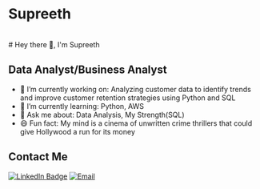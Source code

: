 # Supreeth<BR>
<BR>
# Hey there 👋, I'm Supreeth

## Data Analyst/Business Analyst

- 🌱 I’m currently working on: Analyzing customer data to identify trends and improve customer retention strategies using Python and SQL
- 🌱 I’m currently learning: Python, AWS
- 💬 Ask me about: Data Analysis, My Strength(SQL)
- 😄 Fun fact: My mind is a cinema of unwritten crime thrillers that could give Hollywood a run for its money


## Contact Me
[![LinkedIn Badge](https://img.shields.io/badge/-LinkedIn-0077B5?style=flat&logo=LinkedIn&logoColor=white)](https://linkedin.com/in/supreethshivajiraoshinde) 
[![Email](https://img.shields.io/badge/-Email-D14836?style=flat&logo=Gmail&logoColor=white)](mailto:supreeth.shivajirao@gmail.com)
